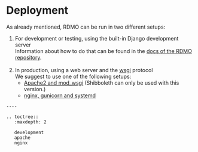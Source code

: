 # Deployment

As already mentioned, RDMO can be run in two different setups:

1. For development or testing, using the built-in Django development server<br>
Information about how to do that can be found in the [docs of the RDMO repository](https://github.com/rdmorganiser/rdmo/tree/master/docs).
<br><br>
1. In production, using a web server and the [wsgi](https://docs.djangoproject.com/en/1.10/howto/deployment/wsgi/) protocol<br>
We suggest to use one of the following setups:
    * [Apache2 and mod_wsgi](apache.html) (Shibboleth can only be used with this version.)
    * [nginx, gunicorn and systemd](nginx.html)


```eval_rst
----

.. toctree::
   :maxdepth: 2

   development
   apache
   nginx
```
